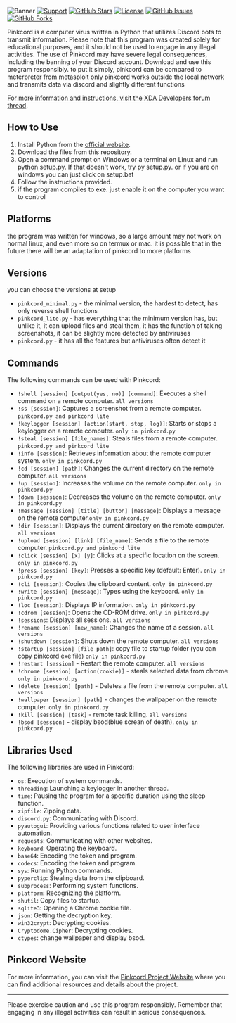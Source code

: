 ![Banner](https://github.com/xanonDev/pinkcord/blob/main/pic/banner.png)
[![Support](https://img.shields.io/badge/Support-Buy%20me%20a%20Coffee-yellow)](https://www.buymeacoffee.com/pinkcord)
[![GitHub Stars](https://img.shields.io/github/stars/xanonDev/pinkcord.svg?style=flat&label=Stars&color=yellow)](https://github.com/xanonDev/pinkcord)
[![License](https://img.shields.io/github/license/xanonDev/pinkcord.svg?style=flat&label=License)](https://github.com/xanonDev/pinkcord/blob/main/LICENSE)
[![GitHub Issues](https://img.shields.io/github/issues/xanonDev/pinkcord.svg?style=flat&label=Issues&color=red)](https://github.com/xanonDev/pinkcord/issues)
[![GitHub Forks](https://img.shields.io/github/forks/xanonDev/pinkcord.svg?style=flat&label=Forks&color=blue)](https://github.com/xanonDev/pinkcord)

Pinkcord is a computer virus written in Python that utilizes Discord bots to transmit information. Please note that this program was created solely for educational purposes, and it should not be used to engage in any illegal activities. The use of Pinkcord may have severe legal consequences, including the banning of your Discord account. Download and use this program responsibly.
to put it simply, pinkcord can be compared to meterpreter from metasploit
only pinkcord works outside the local network and transmits data via discord
and slightly different functions

[For more information and instructions, visit the XDA Developers forum thread](https://forum.xda-developers.com/t/pinkcord-hack-discord-bots.4622267/).

## How to Use

1. Install Python from the [official website](https://www.python.org/downloads/).
2. Download the files from this repository.
3. Open a command prompt on Windows or a terminal on Linux and run python setup.py. If that doesn't work, try py setup.py. or if you are on windows you can just click on setup.bat
4. Follow the instructions provided.
5. if the program compiles to exe. just enable it on the computer you want to control

## Platforms
the program was written for windows, so a large amount may not work on normal linux, and even more so on termux or mac. it is possible that in the future there will be an adaptation of pinkcord to more platforms

## Versions
you can choose the versions at setup
- `pinkcord_minimal.py` - the minimal version, the hardest to detect, has only reverse shell functions
- `pinkcord_lite.py` - has everything that the minimum version has, but unlike it, it can upload files and steal them, it has the function of taking screenshots, it can be slightly more detected by antiviruses
- `pinkcord.py` - it has all the features but antiviruses often detect it
## Commands

The following commands can be used with Pinkcord:

- `!shell [session] [output(yes, no)] [command]`: Executes a shell command on a remote computer. `all versions`
- `!ss [session]`: Captures a screenshot from a remote computer. `pinkcord.py and pinkcord lite`
- `!keylogger [session] [action(start, stop, log)]`: Starts or stops a keylogger on a remote computer. `only in pinkcord.py`
- `!steal [session] [file_names]`: Steals files from a remote computer. `pinkcord.py and pinkcord lite`
- `!info [session]`: Retrieves information about the remote computer system. `only in pinkcord.py`
- `!cd [session] [path]`: Changes the current directory on the remote computer. `all versions`
- `!up [session]`: Increases the volume on the remote computer. `only in pinkcord.py`
- `!down [session]`: Decreases the volume on the remote computer. `only in pinkcord.py`
- `!message [session] [title] [button] [message]`: Displays a message on the remote computer.`only in pinkcord.py`
- `!dir [session]`: Displays the current directory on the remote computer. `all versions`
- `!upload [session] [link] [file_name]`: Sends a file to the remote computer. `pinkcord.py and pinkcord lite`
- `!click [session] [x] [y]`: Clicks at a specific location on the screen. `only in pinkcord.py`
- `!press [session] [key]`: Presses a specific key (default: Enter). `only in pinkcord.py`
- `!cli [session]`: Copies the clipboard content. `only in pinkcord.py`
- `!write [session] [message]`: Types using the keyboard. `only in pinkcord.py`
- `!loc [session]`: Displays IP information. `only in pinkcord.py`
- `!cdrom [session]`: Opens the CD-ROM drive. `only in pinkcord.py`
- `!sessions`: Displays all sessions. `all versions`
- `!rename [session] [new_name]`: Changes the name of a session. `all versions`
- `!shutdown [session]`: Shuts down the remote computer. `all versions`
- `!startup [session] [file path]`: copy file to startup folder (you can copy pinkcord exe file) `only in pinkcord.py`
- `!restart [session]` - Restart the remote computer. `all versions`
- `!chrome [session] [action(cookie)]` - steals selected data from chrome `only in pinkcord.py`
- `!delete [session] [path]` - Deletes a file from the remote computer. `all versions`
- `!wallpaper [session] [path]` - changes the wallpaper on the remote computer. `only in pinkcord.py`
- `!kill [session] [task]` - remote task killing. `all versions`
- `!bsod [session]` - display bsod(blue screan of death). `only in pinkcord.py`
## Libraries Used

The following libraries are used in Pinkcord:

- `os`: Execution of system commands.
- `threading`: Launching a keylogger in another thread.
- `time`: Pausing the program for a specific duration using the sleep function.
- `zipfile`: Zipping data.
- `discord.py`: Communicating with Discord.
- `pyautogui`: Providing various functions related to user interface automation.
- `requests`: Communicating with other websites.
- `keyboard`: Operating the keyboard.
- `base64`: Encoding the token and program.
- `codecs`: Encoding the token and program.
- `sys`: Running Python commands.
- `pyperclip`: Stealing data from the clipboard.
- `subprocess`: Performing system functions.
- `platform`: Recognizing the platform.
- `shutil`: Copy files to startup.
- `sqlite3`: Opening a Chrome cookie file.
- `json`: Getting the decryption key.
- `win32crypt`: Decrypting cookies.
- `Cryptodome.Cipher`: Decrypting cookies.
- `ctypes`: change wallpaper and display bsod.

## Pinkcord Website

For more information, you can visit the [Pinkcord Project Website](https://pinkcord-project--xanondev.repl.co/) where you can find additional resources and details about the project.

---

Please exercise caution and use this program responsibly. Remember that engaging in any illegal activities can result in serious consequences.
